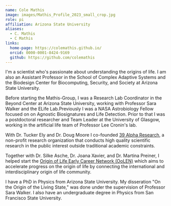 ```yaml
---
name: Cole Mathis
image: images/Mathis_Profile_2023_small_crop.jpg
role: pi
affiliation: Arizona State University
aliases:
  - C. Mathis
  - C Mathis
links:
  home-page: https://colemathis.github.io/
  orcid: 0000-0001-8424-9169
  github: https://github.com/colemathis
---
```


I'm a scientist who's passionate about understanding the origins of life. I am also an Assistant Professor in the School of Complex Adaptive Systems and the Biodesign Center for Biocomputing, Security, and Society at Arizona State University.

Before starting the Mathis-Group, I was a Research Lab Coordinator in the Beyond Center at Arizona State University, working with Professor Sara Walker and the ELife Lab.Previously I was a NASA Astrobiology Fellow focused on on Agnostic Biosignatures and Life Detection. Prior to that I was a postdoctoral researcher and Team Leader at the University of Glasgow, working in the artificial life team of Professor Lee Cronin's lab.

With Dr. Tucker Ely and Dr. Doug Moore I co-founded [39 Alpha Research](https://39alpharesearch.org/), a non-profit research organization that conducts high quality scientific research in the public interest outside traditional academic constraints.

Together with Dr. Silke Asche, Dr. Joana Xavier, and Dr. Martina Preiner, I helped start the [Origin of Life Early Career Network (OoLEN)](https://www.oolen.org/about/) which aims to accelerate progress on the origin of life by connecting the international and interdisciplinary origin of life community.

I have a PhD in Physics from Arizona State University. My disseration "On the Origin of the Living State," was done under the supervision of Professor Sara Walker. I also have an undergraduate degree in Physics from San Francisco State University.
